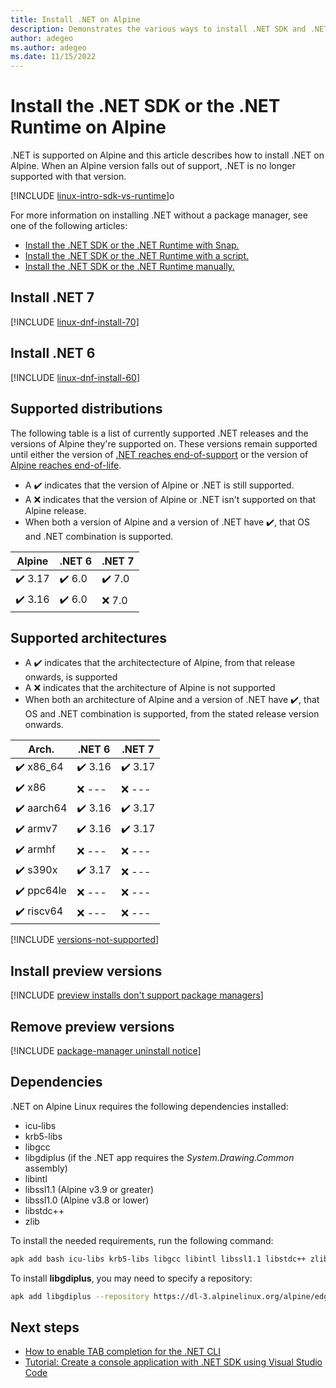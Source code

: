 ```yaml
---
title: Install .NET on Alpine
description: Demonstrates the various ways to install .NET SDK and .NET Runtime on Alpine.
author: adegeo
ms.author: adegeo
ms.date: 11/15/2022
---
```


# Install the .NET SDK or the .NET Runtime on Alpine

.NET is supported on Alpine and this article describes how to install .NET on Alpine. When an Alpine version falls out of support, .NET is no longer supported with that version.

[!INCLUDE [linux-intro-sdk-vs-runtime](includes/linux-intro-sdk-vs-runtime.md)]o

For more information on installing .NET without a package manager, see one of the following articles:

- [Install the .NET SDK or the .NET Runtime with Snap.](linux-snap.md)
- [Install the .NET SDK or the .NET Runtime with a script.](linux-scripted-manual.md#scripted-install)
- [Install the .NET SDK or the .NET Runtime manually.](linux-scripted-manual.md#manual-install)

## Install .NET 7

[!INCLUDE [linux-dnf-install-70](includes/linux-install-70-apk.md)]

## Install .NET 6

[!INCLUDE [linux-dnf-install-60](includes/linux-install-60-apk.md)]

## Supported distributions

The following table is a list of currently supported .NET releases and the versions of Alpine they're supported on. These versions remain supported until either the version of [.NET reaches end-of-support](https://dotnet.microsoft.com/platform/support/policy/dotnet-core) or the version of [Alpine reaches end-of-life](https://alpinelinux.org/releases/).

- A ✔️ indicates that the version of Alpine or .NET is still supported.
- A ❌ indicates that the version of Alpine or .NET isn't supported on that Alpine release.
- When both a version of Alpine and a version of .NET have ✔️, that OS and .NET combination is supported.

| Alpine  | .NET 6 | .NET 7    |
|---------|---------------|-----------|
| ✔️ 3.17 | ✔️ 6.0 | ✔️ 7.0    |
| ✔️ 3.16 | ✔️ 6.0 | ❌ 7.0    |

## Supported architectures

- A ✔️ indicates that the architectecture of Alpine, from that release onwards, is supported
- A ❌ indicates that the architecture of Alpine is not supported
- When both an architecture of Alpine and a version of .NET have ✔️, that OS and .NET combination is supported, from the stated release version onwards.


| Arch.     | .NET 6  | .NET 7  |
|-----------|---------|---------|
| ✔️ x86_64  | ✔️ 3.16  | ✔️ 3.17  |
| ✔️ x86     | ❌ ---   | ❌ ---   |
| ✔️ aarch64 | ✔️ 3.16  | ✔️ 3.17  |
| ✔️ armv7   | ✔️ 3.16  | ✔️ 3.17  |
| ✔️ armhf   | ❌ ---   | ❌ ---   |
| ✔️ s390x   | ✔️ 3.17  | ❌ ---   |
| ✔️ ppc64le | ❌ ---   | ❌ ---   |
| ✔️ riscv64 | ❌ ---   | ❌ ---   |


[!INCLUDE [versions-not-supported](includes/versions-not-supported.md)]

## Install preview versions

[!INCLUDE [preview installs don't support package managers](./includes/linux-install-previews.md)]

## Remove preview versions

[!INCLUDE [package-manager uninstall notice](./includes/linux-uninstall-preview-info.md)]

## Dependencies

.NET on Alpine Linux requires the following dependencies installed:

- icu-libs
- krb5-libs
- libgcc
- libgdiplus (if the .NET app requires the *System.Drawing.Common* assembly)
- libintl
- libssl1.1 (Alpine v3.9 or greater)
- libssl1.0 (Alpine v3.8 or lower)
- libstdc++
- zlib

To install the needed requirements, run the following command:

```bash
apk add bash icu-libs krb5-libs libgcc libintl libssl1.1 libstdc++ zlib
```

To install **libgdiplus**, you may need to specify a repository:

```bash
apk add libgdiplus --repository https://dl-3.alpinelinux.org/alpine/edge/testing/
```

## Next steps

- [How to enable TAB completion for the .NET CLI](../tools/enable-tab-autocomplete.md)
- [Tutorial: Create a console application with .NET SDK using Visual Studio Code](../tutorials/with-visual-studio-code.md)
